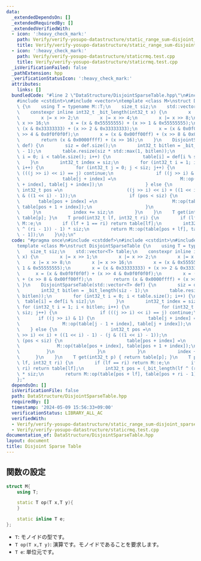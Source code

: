 ```yaml
---
data:
  _extendedDependsOn: []
  _extendedRequiredBy: []
  _extendedVerifiedWith:
  - icon: ':heavy_check_mark:'
    path: Verify/verify-yosupo-datastructure/static_range_sum-disjoint_sparse_table.test.cpp
    title: Verify/verify-yosupo-datastructure/static_range_sum-disjoint_sparse_table.test.cpp
  - icon: ':heavy_check_mark:'
    path: Verify/verify-yosupo-datastructure/staticrmq.test.cpp
    title: Verify/verify-yosupo-datastructure/staticrmq.test.cpp
  _isVerificationFailed: false
  _pathExtension: hpp
  _verificationStatusIcon: ':heavy_check_mark:'
  attributes:
    links: []
  bundledCode: "#line 2 \"DataStructure/DisjointSparseTable.hpp\"\n#include <cstddef>\n\
    #include <cstdint>\n#include <vector>\ntemplate <class M>\nstruct DisjointSparseTable\
    \ {\n    using T = typename M::T;\n    size_t siz;\n    std::vector<T> table;\n\
    \    constexpr inline int32_t _bit_length(int32_t x) {\n        x |= x >> 1;\n\
    \        x |= x >> 2;\n        x |= x >> 4;\n        x |= x >> 8;\n        x |=\
    \ x >> 16;\n        x = (x & 0x55555555) + (x >> 1 & 0x55555555);\n        x =\
    \ (x & 0x33333333) + (x >> 2 & 0x33333333);\n        x = (x & 0x0f0f0f0f) + (x\
    \ >> 4 & 0x0f0f0f0f);\n        x = (x & 0x00ff00ff) + (x >> 8 & 0x00ff00ff);\n\
    \        return (x & 0x0000ffff) + (x >> 16);\n    }\n    DisjointSparseTable(std::vector<T>\
    \ def) {\n        siz = def.size();\n        int32_t bitlen = _bit_length(siz\
    \ - 1);\n        table.resize(siz * std::max(1, bitlen));\n        for (int32_t\
    \ i = 0; i < table.size(); i++) {\n            table[i] = def[i % siz];\n    \
    \    }\n        int32_t index = siz;\n        for (int32_t i = 1; i < bitlen;\
    \ i++) {\n            for (int32_t j = 0; j < siz; j++) {\n                if\
    \ (((j >> i) << i) == j) continue;\n                if ((j >> i) & 1) {\n    \
    \                table[j + index] =\n                        M::op(table[j - 1\
    \ + index], table[j + index]);\n                } else {\n                   \
    \ int32_t pos =\n                        ((j >> i) << i) + ((1 << i) - 1) - (j\
    \ & ((1 << i) - 1));\n                    if (pos < siz) {\n                 \
    \       table[pos + index] =\n                            M::op(table[pos + index],\
    \ table[pos + 1 + index]);\n                    }\n                }\n       \
    \     }\n            index += siz;\n        }\n    }\n    T get(int32_t p) { return\
    \ table[p]; }\n    T prod(int32_t lf, int32_t ri) {\n        if (lf == ri) return\
    \ M::e;\n        if (lf + 1 == ri) return table[lf];\n        int32_t pos = (_bit_length(lf\
    \ ^ (ri - 1)) - 1) * siz;\n        return M::op(table[pos + lf], table[pos + ri\
    \ - 1]);\n    }\n};\n"
  code: "#pragma once\n#include <cstddef>\n#include <cstdint>\n#include <vector>\n\
    template <class M>\nstruct DisjointSparseTable {\n    using T = typename M::T;\n\
    \    size_t siz;\n    std::vector<T> table;\n    constexpr inline int32_t _bit_length(int32_t\
    \ x) {\n        x |= x >> 1;\n        x |= x >> 2;\n        x |= x >> 4;\n   \
    \     x |= x >> 8;\n        x |= x >> 16;\n        x = (x & 0x55555555) + (x >>\
    \ 1 & 0x55555555);\n        x = (x & 0x33333333) + (x >> 2 & 0x33333333);\n  \
    \      x = (x & 0x0f0f0f0f) + (x >> 4 & 0x0f0f0f0f);\n        x = (x & 0x00ff00ff)\
    \ + (x >> 8 & 0x00ff00ff);\n        return (x & 0x0000ffff) + (x >> 16);\n   \
    \ }\n    DisjointSparseTable(std::vector<T> def) {\n        siz = def.size();\n\
    \        int32_t bitlen = _bit_length(siz - 1);\n        table.resize(siz * std::max(1,\
    \ bitlen));\n        for (int32_t i = 0; i < table.size(); i++) {\n          \
    \  table[i] = def[i % siz];\n        }\n        int32_t index = siz;\n       \
    \ for (int32_t i = 1; i < bitlen; i++) {\n            for (int32_t j = 0; j <\
    \ siz; j++) {\n                if (((j >> i) << i) == j) continue;\n         \
    \       if ((j >> i) & 1) {\n                    table[j + index] =\n        \
    \                M::op(table[j - 1 + index], table[j + index]);\n            \
    \    } else {\n                    int32_t pos =\n                        ((j\
    \ >> i) << i) + ((1 << i) - 1) - (j & ((1 << i) - 1));\n                    if\
    \ (pos < siz) {\n                        table[pos + index] =\n              \
    \              M::op(table[pos + index], table[pos + 1 + index]);\n          \
    \          }\n                }\n            }\n            index += siz;\n  \
    \      }\n    }\n    T get(int32_t p) { return table[p]; }\n    T prod(int32_t\
    \ lf, int32_t ri) {\n        if (lf == ri) return M::e;\n        if (lf + 1 ==\
    \ ri) return table[lf];\n        int32_t pos = (_bit_length(lf ^ (ri - 1)) - 1)\
    \ * siz;\n        return M::op(table[pos + lf], table[pos + ri - 1]);\n    }\n\
    };"
  dependsOn: []
  isVerificationFile: false
  path: DataStructure/DisjointSparseTable.hpp
  requiredBy: []
  timestamp: '2024-05-09 15:56:33+09:00'
  verificationStatus: LIBRARY_ALL_AC
  verifiedWith:
  - Verify/verify-yosupo-datastructure/static_range_sum-disjoint_sparse_table.test.cpp
  - Verify/verify-yosupo-datastructure/staticrmq.test.cpp
documentation_of: DataStructure/DisjointSparseTable.hpp
layout: document
title: Disjoint Sparse Table
---
```


## 関数の設定
```cpp
struct M{
    using T;

    static T op(T x,T y){
    }

    static inline T e;
};
```
* `T`: モノイドの型です。
* `T op(T x,T y)`: 演算です。モノイドであることを要求します。
* `T e`: 単位元です。